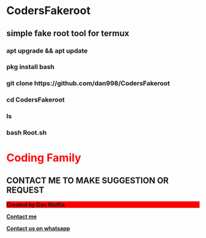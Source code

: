 # CodersFakeroot
<h2>simple fake root tool for termux</h2>
<p></p>
<b>
<h3>apt upgrade && apt update</h3>
<p></p>
<h3>pkg install bash</h3>
<p></p>
<h3> git clone https://github.com/dan998/CodersFakeroot</>
<p></p>
<h3>cd CodersFakeroot</h3>
<p></p>
<h3> ls</h3>
<p></p>
<h3> bash Root.sh</h3>

<b>
<h1 style="color: #ff0000">Coding Family</h1>
<h2> CONTACT ME TO MAKE SUGGESTION OR REQUEST</h2>
<p style="background-color:red">Created by Dan Maffia</p>
<a href="https://t.me/CyberTechBlackhack">Contact me</a>
<p></p>
<a href="https://chat.whatsapp.com/DFYXTbDxUHj65g8ri4M6dj">Contact us on whatsapp</a>

